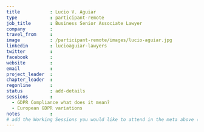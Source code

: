 ```yaml
---
title           : Lucio V. Aguiar
type            : participant-remote
job_title       : Business Senior Associate Lawyer
company         :
travel_from     :
image           : /participant-remote/images/lucio-aguiar.jpg
linkedin        : lucioaguiar-lawyers
twitter         :
facebook        :
website         :
email           :
project_leader  :
chapter_leader  :
regonline       :
status          : add-details
sessions        :
  - GDPR Compliance what does it mean?
  - European GDPR variations
notes           :
# add the Working Sessions you would like to attend in the meta above (use the session's title) e.g. sessions (one per line): -Security Playbooks Diagrams -Hackathon Daily Sessions
---
```

